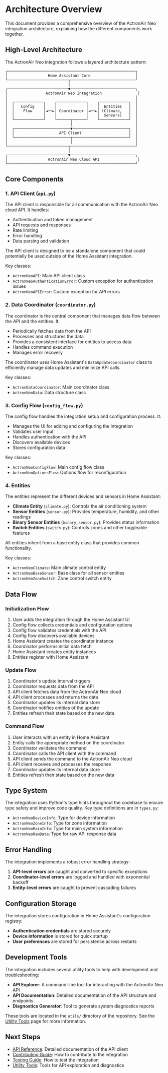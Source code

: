 # Architecture Overview

This document provides a comprehensive overview of the ActronAir Neo integration architecture, explaining how the different components work together.

## High-Level Architecture

The ActronAir Neo integration follows a layered architecture pattern:

```ascii
┌─────────────────────────────────────────────────────────┐
│                  Home Assistant Core                    │
└───────────────────────────┬─────────────────────────────┘
                            │
┌───────────────────────────▼─────────────────────────────┐
│                 ActronAir Neo Integration                │
│                                                         │
│  ┌─────────────┐    ┌─────────────┐    ┌─────────────┐  │
│  │   Config    │    │             │    │  Entities   │  │
│  │    Flow     │◄──►│ Coordinator │◄──►│ (Climate,   │  │
│  │             │    │             │    │  Sensors)   │  │
│  └─────────────┘    └──────┬──────┘    └─────────────┘  │
│                            │                            │
│  ┌─────────────────────────▼─────────────────────────┐  │
│  │                    API Client                     │  │
│  └─────────────────────────┬─────────────────────────┘  │
│                            │                            │
└───────────────────────────┬─────────────────────────────┘
                            │
┌───────────────────────────▼─────────────────────────────┐
│                  ActronAir Neo Cloud API                 │
└─────────────────────────────────────────────────────────┘
```

## Core Components

### 1. API Client (`api.py`)

The API client is responsible for all communication with the ActronAir Neo cloud API. It handles:

- Authentication and token management
- API requests and responses
- Rate limiting
- Error handling
- Data parsing and validation

The API client is designed to be a standalone component that could potentially be used outside of the Home Assistant integration.

Key classes:

- `ActronNeoAPI`: Main API client class
- `ActronNeoAuthenticationError`: Custom exception for authentication issues
- `ActronNeoAPIError`: Custom exception for API errors

### 2. Data Coordinator (`coordinator.py`)

The coordinator is the central component that manages data flow between the API and the entities. It:

- Periodically fetches data from the API
- Processes and structures the data
- Provides a consistent interface for entities to access data
- Handles command execution
- Manages error recovery

The coordinator uses Home Assistant's `DataUpdateCoordinator` class to efficiently manage data updates and minimize API calls.

Key classes:

- `ActronDataCoordinator`: Main coordinator class
- `ActronNeoData`: Data structure class

### 3. Config Flow (`config_flow.py`)

The config flow handles the integration setup and configuration process. It:

- Manages the UI for adding and configuring the integration
- Validates user input
- Handles authentication with the API
- Discovers available devices
- Stores configuration data

Key classes:

- `ActronNeoConfigFlow`: Main config flow class
- `ActronNeoOptionsFlow`: Options flow for reconfiguration

### 4. Entities

The entities represent the different devices and sensors in Home Assistant:

- **Climate Entity** (`climate.py`): Controls the air conditioning system
- **Sensor Entities** (`sensor.py`): Provides temperature, humidity, and other readings
- **Binary Sensor Entities** (`binary_sensor.py`): Provides status information
- **Switch Entities** (`switch.py`): Controls zones and other toggleable features

All entities inherit from a base entity class that provides common functionality.

Key classes:

- `ActronNeoClimate`: Main climate control entity
- `ActronNeoBaseSensor`: Base class for all sensor entities
- `ActronNeoZoneSwitch`: Zone control switch entity

## Data Flow

### Initialization Flow

1. User adds the integration through the Home Assistant UI
2. Config flow collects credentials and configuration options
3. Config flow validates credentials with the API
4. Config flow discovers available devices
5. Home Assistant creates the coordinator instance
6. Coordinator performs initial data fetch
7. Home Assistant creates entity instances
8. Entities register with Home Assistant

### Update Flow

1. Coordinator's update interval triggers
2. Coordinator requests data from the API
3. API client fetches data from the ActronAir Neo cloud
4. API client processes and returns the data
5. Coordinator updates its internal data store
6. Coordinator notifies entities of the update
7. Entities refresh their state based on the new data

### Command Flow

1. User interacts with an entity in Home Assistant
2. Entity calls the appropriate method on the coordinator
3. Coordinator validates the command
4. Coordinator calls the API client with the command
5. API client sends the command to the ActronAir Neo cloud
6. API client receives and processes the response
7. Coordinator updates its internal data store
8. Entities refresh their state based on the new data

## Type System

The integration uses Python's type hints throughout the codebase to ensure type safety and improve code quality. Key type definitions are in `types.py`:

- `ActronNeoDeviceInfo`: Type for device information
- `ActronNeoZoneInfo`: Type for zone information
- `ActronNeoMainInfo`: Type for main system information
- `ActronNeoRawData`: Type for raw API response data

## Error Handling

The integration implements a robust error handling strategy:

1. **API-level errors** are caught and converted to specific exceptions
2. **Coordinator-level errors** are logged and handled with exponential backoff
3. **Entity-level errors** are caught to prevent cascading failures

## Configuration Storage

The integration stores configuration in Home Assistant's configuration registry:

- **Authentication credentials** are stored securely
- **Device information** is stored for quick startup
- **User preferences** are stored for persistence across restarts

## Development Tools

The integration includes several utility tools to help with development and troubleshooting:

- **API Explorer**: A command-line tool for interacting with the ActronAir Neo API
- **API Documentation**: Detailed documentation of the API structure and endpoints
- **Diagnostics Generator**: Tool to generate system diagnostics reports

These tools are located in the `utils/` directory of the repository. See the [Utility Tools](utility_tools.md) page for more information.

## Next Steps

- [API Reference](api_reference.md): Detailed documentation of the API client
- [Contributing Guide](contributing.md): How to contribute to the integration
- [Testing Guide](testing.md): How to test the integration
- [Utility Tools](utility_tools.md): Tools for API exploration and diagnostics

